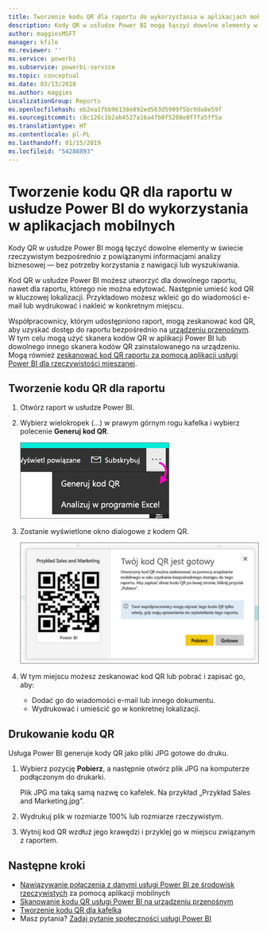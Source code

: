 ```yaml
---
title: Tworzenie kodu QR dla raportu do wykorzystania w aplikacjach mobilnych usługi Power BI
description: Kody QR w usłudze Power BI mogą łączyć dowolne elementy w świecie rzeczywistym bezpośrednio z powiązanymi informacjami analizy biznesowej w aplikacji mobilnej usługi Power BI — bez potrzeby korzystania z wyszukiwania.
author: maggiesMSFT
manager: kfile
ms.reviewer: ''
ms.service: powerbi
ms.subservice: powerbi-service
ms.topic: conceptual
ms.date: 03/13/2018
ms.author: maggies
LocalizationGroup: Reports
ms.openlocfilehash: eb2ea1fbb96138e892ed563d5999f5bc9da8e59f
ms.sourcegitcommit: c8c126c1b2ab4527a16a4fb8f5208e0f7fa5ff5a
ms.translationtype: HT
ms.contentlocale: pl-PL
ms.lasthandoff: 01/15/2019
ms.locfileid: "54288893"
---
```

# <a name="create-a-qr-code-for-a-report-in-power-bi-to-use-in-the-mobile-apps"></a>Tworzenie kodu QR dla raportu w usłudze Power BI do wykorzystania w aplikacjach mobilnych
Kody QR w usłudze Power BI mogą łączyć dowolne elementy w świecie rzeczywistym bezpośrednio z powiązanymi informacjami analizy biznesowej — bez potrzeby korzystania z nawigacji lub wyszukiwania.

Kod QR w usłudze Power BI możesz utworzyć dla dowolnego raportu, nawet dla raportu, którego nie można edytować. Następnie umieść kod QR w kluczowej lokalizacji. Przykładowo możesz wkleić go do wiadomości e-mail lub wydrukować i nakleić w konkretnym miejscu. 

Współpracownicy, którym udostępniono raport, mogą zeskanować kod QR, aby uzyskać dostęp do raportu bezpośrednio na [urządzeniu przenośnym](consumer/mobile/mobile-apps-qr-code.md). W tym celu mogą użyć skanera kodów QR w aplikacji Power BI lub dowolnego innego skanera kodów QR zainstalowanego na urządzeniu. Mogą również [zeskanować kod QR raportu za pomocą aplikacji usługi Power BI dla rzeczywistości mieszanej](consumer/mobile/mobile-mixed-reality-app.md#scan-a-report-qr-code-in-holographic-view).

## <a name="create-a-qr-code-for-a-report"></a>Tworzenie kodu QR dla raportu
1. Otwórz raport w usłudze Power BI.
2. Wybierz wielokropek (...) w prawym górnym rogu kafelka i wybierz polecenie **Generuj kod QR**. 
   
    ![](media/service-create-qr-code-for-report/power-bi-create-qr-code-report.png)
3. Zostanie wyświetlone okno dialogowe z kodem QR. 
   
    ![](media/service-create-qr-code-for-report/powerbi_report_qrcode.png)
4. W tym miejscu możesz zeskanować kod QR lub pobrać i zapisać go, aby: 
   
   * Dodać go do wiadomości e-mail lub innego dokumentu. 
   * Wydrukować i umieścić go w konkretnej lokalizacji. 

## <a name="print-the-qr-code"></a>Drukowanie kodu QR
Usługa Power BI generuje kody QR jako pliki JPG gotowe do druku. 

1. Wybierz pozycję **Pobierz**, a następnie otwórz plik JPG na komputerze podłączonym do drukarki.  
   
   Plik JPG ma taką samą nazwę co kafelek. Na przykład „Przykład Sales and Marketing.jpg”.
   
1. Wydrukuj plik w rozmiarze 100% lub rozmiarze rzeczywistym.  
2. Wytnij kod QR wzdłuż jego krawędzi i przyklej go w miejscu związanym z raportem. 

## <a name="next-steps"></a>Następne kroki
* [Nawiązywanie połączenia z danymi usługi Power BI ze środowisk rzeczywistych](consumer/mobile/mobile-apps-data-in-real-world-context.md) za pomocą aplikacji mobilnych
* [Skanowanie kodu QR usługi Power BI na urządzeniu przenośnym](consumer/mobile/mobile-apps-qr-code.md)
* [Tworzenie kodu QR dla kafelka](service-create-qr-code-for-tile.md)
* Masz pytania? [Zadaj pytanie społeczności usługi Power BI](http://community.powerbi.com/)

